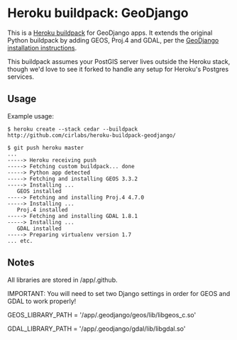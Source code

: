 Heroku buildpack: GeoDjango
========================

This is a [Heroku buildpack](http://devcenter.heroku.com/articles/buildpacks) for GeoDjango apps.
It extends the original Python buildpack by adding GEOS, Proj.4 and GDAL, per the [GeoDjango installation
instructions](https://docs.djangoproject.com/en/dev/ref/contrib/gis/install/).

This buildpack assumes your PostGIS server lives outside the Heroku stack, though we'd love to see it
forked to handle any setup for Heroku's Postgres services.

Usage
-----

Example usage:

    $ heroku create --stack cedar --buildpack http://github.com/cirlabs/heroku-buildpack-geodjango/

    $ git push heroku master
    ...
    -----> Heroku receiving push
    -----> Fetching custom buildpack... done
    -----> Python app detected
    -----> Fetching and installing GEOS 3.3.2
    -----> Installing ...
       GEOS installed
    -----> Fetching and installing Proj.4 4.7.0
    -----> Installing ...
       Proj.4 installed
    -----> Fetching and installing GDAL 1.8.1
    -----> Installing ...
       GDAL installed
    -----> Preparing virtualenv version 1.7
    ... etc.

Notes
-----

All libraries are stored in /app/.github.

IMPORTANT: You will need to set two Django settings in order for GEOS and GDAL to work properly!

GEOS_LIBRARY_PATH = '/app/.geodjango/geos/lib/libgeos_c.so'

GDAL_LIBRARY_PATH = '/app/.geodjango/gdal/lib/libgdal.so'